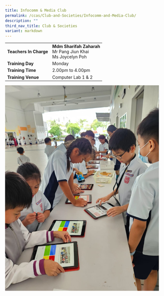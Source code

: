 ```yaml
---
title: Infocomm & Media Club
permalink: /ccas/Club-and-Societies/Infocomm-and-Media-Club/
description: ""
third_nav_title: Club & Societies
variant: markdown
---
```

| |  | 
| -------- | -------- | 
| **Teachers In Charge**     | **Mdm Sharifah Zaharah**<br>Mr Pang Jiun Khai<br>Ms Joycelyn Poh <br>
|**Training Day**|Monday
|**Training Time**|2.00pm to 4.00pm
|**Training Venue**|Computer Lab 1 &amp; 2

![](/images/CCA/Game_Designs.jpg)
